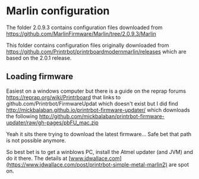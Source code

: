 # Marlin configuration

The folder 2.0.9.3 contains configuration files downloaded from https://github.com/MarlinFirmware/Marlin/tree/2.0.9.3/Marlin

This folder contains configuration files originally downloaded from https://github.com/Printrbot/printrboardmodernmarlin/releases which are based on the 2.0.1 release.

## Loading firmware

Easiest on a windows computer but there is a guide on the reprap forums https://reprap.org/wiki/Printrboard that links to github.com/Printrbot/FirmwareUpdat which doesn't exist but I did find http://mickbalaban.github.io/printrbot-firmware-updater/ which downloads the following http://github.com/mickbalaban/printrbot-firmware-updater/raw/gh-pages/pbFU_mac.zip

Yeah it sits there trying to download the latest firmware... Safe bet that path is not possible anymore.

So best bet is to get a winblows PC, install the Atmel updater (and JVM) and do it there. The details at [www.jdwallace.com](https://www.jdwallace.com/post/printrbot-simple-metal-marlin2) are spot on.
